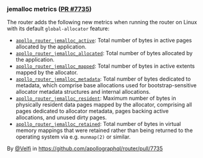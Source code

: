 ### jemalloc metrics ([PR #7735](https://github.com/apollographql/router/pull/7735))

The router adds the following new metrics when running the router on Linux with its default `global-allocator` feature:

- [`apollo_router_jemalloc_active`](https://jemalloc.net/jemalloc.3.html#stats.active): Total number of bytes in active pages allocated by the application.
- [`apollo_router_jemalloc_allocated`](https://jemalloc.net/jemalloc.3.html#stats.allocated): Total number of bytes allocated by the application.
- [`apollo_router_jemalloc_mapped`](https://jemalloc.net/jemalloc.3.html#stats.mapped): Total number of bytes in active extents mapped by the allocator.
- [`apollo_router_jemalloc_metadata`](https://jemalloc.net/jemalloc.3.html#stats.metadata): Total number of bytes dedicated to metadata, which comprise base allocations used for bootstrap-sensitive allocator metadata structures and internal allocations.
- [`apollo_router_jemalloc_resident`](https://jemalloc.net/jemalloc.3.html#stats.resident): Maximum number of bytes in physically resident data pages mapped by the allocator, comprising all pages dedicated to allocator metadata, pages backing active allocations, and unused dirty pages.
- [`apollo_router_jemalloc_retained`](https://jemalloc.net/jemalloc.3.html#stats.retained): Total number of bytes in virtual memory mappings that were retained rather than being returned to the operating system via e.g. `munmap(2)` or similar.

By [@Velfi](https://github.com/Velfi) in https://github.com/apollographql/router/pull/7735
